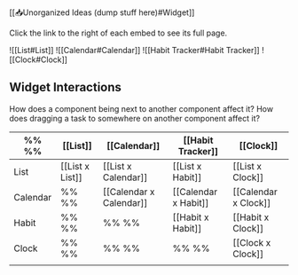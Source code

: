 [[📥Unorganized Ideas (dump stuff here)#Widget]]

Click the link to the right of each embed to see its full page.

![[List#List]]
![[Calendar#Calendar]]
![[Habit Tracker#Habit Tracker]]
![[Clock#Clock]]


## Widget Interactions

How does a component being next to another component affect it? How does dragging a task to somewhere on another component affect it? 

| %% %%    | [[List]]        | [[Calendar]]            | [[Habit Tracker]]    | [[Clock]]            |
| -------- | --------------- | ----------------------- | -------------------- | -------------------- |
| List     | [[List x List]] | [[List x Calendar]]     | [[List x Habit]]     | [[List x Clock]]     |
| Calendar | %% %%           | [[Calendar x Calendar]] | [[Calendar x Habit]] | [[Calendar x Clock]] |
| Habit    | %% %%           | %% %%                   | [[Habit x Habit]]    | [[Habit x Clock]]    |
| Clock    | %% %%           | %% %%                   | %% %%                | [[Clock x Clock]]    |
|          |                 |                         |                      |                      |

